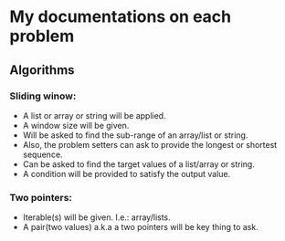 # My documentations on each problem
## Algorithms
### Sliding winow:
- A list or array or string will be applied.
- A window size will be given.
- Will be asked to find the sub-range of an array/list or string. 
- Also, the problem setters can ask to provide the longest or shortest sequence.
- Can be asked to find the target values of a list/array or string.
- A condition will be provided to satisfy the output value.
### Two pointers:
- Iterable(s) will be given. I.e.: array/lists.
- A pair(two values) a.k.a a two pointers will be key thing to ask.
